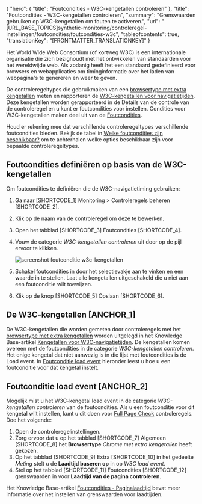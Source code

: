 {
  "hero": {
    "title": "Foutcondities - W3C-kengetallen controleren"
  },
  "title": "Foutcondities - W3C-kengetallen controleren",
  "summary": "Grenswaarden gebruiken op W3C-kengetallen om fouten te activeren.",
  "url": "[URL_BASE_TOPICS]synthetic-monitoring/controleregel-instellingen/foutcondities/foutcondities-w3c",
  "tableofcontents": true,
  "translationKey": "[FRONTMATTER_TRANSLATIONKEY]"
}

Het World Wide Web Consortium (of kortweg W3C) is een internationale organisatie die zich bezighoudt met het ontwikkelen van standaarden voor het wereldwijde web. Als zodanig heeft het een standaard gedefinieerd voor browsers en webapplicaties om timinginformatie over het laden van webpagina's te genereren en weer te geven. 

De controleregeltypes die gebruikmaken van een [browsertype met extra kengetallen]([LINK_URL_1]) meten en rapporteren de [W3C-kengetallen voor navigatietijden]([LINK_URL_2]). Deze kengetallen worden gerapporteerd in de Details van de controle van de controleregel en u kunt er foutcondities voor instellen. Condities voor W3C-kengetallen maken deel uit van de [Foutcondities]([LINK_URL_3]). 

Houd er rekening mee dat verschillende controleregeltypes verschillende foutcondities bieden. Bekijk de tabel in [Welke foutcondities zijn beschikbaar?]([LINK_URL_4]) om te achterhalen welke opties beschikbaar zijn voor bepaalde controleregeltypes.

## Foutcondities definiëren op basis van de W3C-kengetallen

Om foutcondities te definiëren die de W3C-navigatietiming gebruiken:

1. Ga naar [SHORTCODE_1] Monitoring > Controleregels beheren [SHORTCODE_2].
2. Klik op de naam van de controleregel om deze te bewerken.
3. Open het tabblad [SHORTCODE_3] Foutcondities [SHORTCODE_4].
4. Vouw de categorie *W3C-kengetallen controleren* uit door op de pijl ervoor te klikken.
 
   ![screenshot foutconditie w3c-kengetallen]([LINK_URL_5])

5. Schakel foutcondities in door het selectievakje aan te vinken en een waarde in te stellen. Laat alle kengetallen uitgeschakeld die u niet aan een foutconditie wilt toewijzen.
6. Klik op de knop [SHORTCODE_5] Opslaan [SHORTCODE_6].

## De W3C-kengetallen [ANCHOR_1]

De W3C-kengetallen die worden gemeten door controleregels met het [browsertype met extra kengetallen]([LINK_URL_6]) worden uitgelegd in het Knowledge Base-artikel [Kengetallen voor W3C-navigatietijden]([LINK_URL_7]). De kengetallen komen overeen met de foutcondities in de categorie *W3C-kengetallen controleren*. Het enige kengetal dat niet aanwezig is in die lijst met foutcondities is de Load event. In [Foutconditie load event]([LINK_URL_8]) hieronder leest u hoe u een foutconditie voor dat kengetal instelt.

## Foutconditie load event [ANCHOR_2]

Mogelijk mist u het W3C-kengetal load event in de categorie *W3C-kengetallen controleren* van de foutcondities. Als u een foutconditie voor dit kengetal wilt instellen, kunt u dit doen voor [Full Page Check]([LINK_URL_9]) controleregels. Doe het volgende:

1. Open de controleregelinstellingen.
2. Zorg ervoor dat u op het tabblad [SHORTCODE_7] Algemeen [SHORTCODE_8] het **Browsertype** *Chrome met extra kengetallen* heeft gekozen.
3. Op het tabblad [SHORTCODE_9] Extra [SHORTCODE_10] in het gedeelte *Meting* stelt u de **Laadtijd baseren op** in op *W3C load event*.
4. Stel op het tabblad [SHORTCODE_11] Foutcondities [SHORTCODE_12] grenswaarden in voor **Laadtijd van de pagina controleren**.

Het Knowledge Base-artikel [Foutcondities - Paginalaadtijd]([LINK_URL_10]) bevat meer informatie over het instellen van grenswaarden voor laadtijden.
